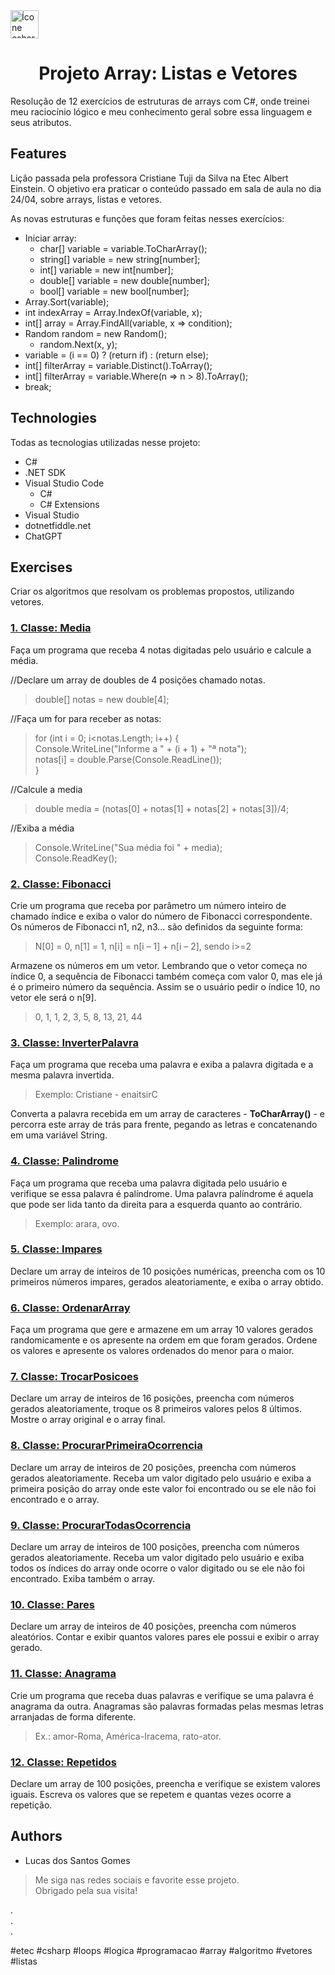 <img alt="Ícone csharp" height="45" width="45" src="https://cdn.jsdelivr.net/gh/devicons/devicon/icons/csharp/csharp-original.svg" />
<h1 align="center">Projeto Array: Listas e Vetores</h1>

Resolução de 12 exercícios de estruturas de arrays com C#, onde treinei meu raciocínio lógico e meu conhecimento geral sobre essa linguagem e seus atributos.

## Features

Lição passada pela professora Cristiane Tuji da Silva na Etec Albert Einstein. O objetivo era praticar o conteúdo passado em sala de aula no dia 24/04, sobre arrays, listas e vetores.

As novas estruturas e funções que foram feitas nesses exercícios:
* Iniciar array:
  - char[] variable = variable.ToCharArray();
  - string[] variable = new string[number];
  - int[] variable = new int[number];
  - double[] variable = new double[number];
  - bool[] variable = new bool[number];
* Array.Sort(variable);
* int indexArray = Array.IndexOf(variable, x);
* int[] array = Array.FindAll(variable, x => condition);
* Random random = new Random();
  - random.Next(x, y);
* variable = (i == 0) ? (return if) : (return else);
* int[] filterArray = variable.Distinct().ToArray();
* int[] filterArray = variable.Where(n => n > 8).ToArray();
* break;

## Technologies

Todas as tecnologias utilizadas nesse projeto:
* C#
* .NET SDK
* Visual Studio Code
  - C#
  - C# Extensions
* Visual Studio
* dotnetfiddle.net
* ChatGPT

## Exercises

Criar os algoritmos que resolvam os problemas propostos, utilizando vetores.

### <a href="https://dotnetfiddle.net/kMlLMG">1. Classe: Media</a>

Faça um programa que receba 4 notas digitadas pelo usuário e calcule a média.

//Declare um array de doubles de 4 posições chamado notas.
> double[] notas = new double[4];

//Faça um for para receber as notas:
> for (int i = 0; i<notas.Length; i++) { <br>
>   Console.WriteLine("Informe a " + (i + 1) + "ª nota");<br>
>   notas[i] = double.Parse(Console.ReadLine());<br>
> }<br>

//Calcule a media

> double media = (notas[0] + notas[1] + notas[2] + notas[3])/4;

//Exiba a média

> Console.WriteLine("Sua média foi " + media); <br>
> Console.ReadKey();

### <a href="https://dotnetfiddle.net/MvSYw0">2. Classe: Fibonacci</a>

Crie um programa que receba por parâmetro um número inteiro de chamado índice e exiba o valor do número de Fibonacci correspondente. Os números de Fibonacci n1, n2, n3... são definidos da seguinte forma:

> N[0] = 0, n[1] = 1, n[i] = n[i – 1] + n[i – 2], sendo i>=2

Armazene os números em um vetor. Lembrando que o vetor começa no índice 0, a sequência de Fibonacci também começa com valor 0, mas ele já é o primeiro número da sequência. Assim se o usuário pedir o índice 10, no vetor ele será o n[9].

> 0, 1, 1, 2, 3, 5, 8, 13, 21, 44

### <a href="https://dotnetfiddle.net/ngWRrC">3. Classe: InverterPalavra</a>

Faça um programa que receba uma palavra e exiba a palavra digitada e a mesma palavra invertida. 

> Exemplo: Cristiane - enaitsirC

Converta a palavra recebida em um array de caracteres - <b>ToCharArray()</b> - e percorra este array de trás para frente, pegando as letras e concatenando em uma variável String.

### <a href="https://dotnetfiddle.net/iXGZm6">4. Classe: Palindrome</a>

Faça um programa que receba uma palavra digitada pelo usuário e verifique se essa palavra é palíndrome. Uma palavra palíndrome é aquela que pode ser lida tanto da direita para a esquerda quanto ao contrário. 

> Exemplo: arara, ovo.

### <a href="https://dotnetfiddle.net/kCLpk6">5. Classe: Impares</a>

Declare um array de inteiros de 10 posições numéricas, preencha com os 10 primeiros números impares, gerados aleatoriamente, e exiba o array obtido.

### <a href="https://dotnetfiddle.net/WKPPwL">6. Classe: OrdenarArray</a>

Faça um programa que gere e armazene em um array 10 valores gerados randomicamente e os apresente na ordem em que foram gerados. Ordene os valores e apresente os valores ordenados do menor para o maior.

### <a href="https://dotnetfiddle.net/GNyJ6n">7. Classe: TrocarPosicoes</a>

Declare um array de inteiros de 16 posições, preencha com números gerados aleatoriamente, troque os 8 primeiros valores pelos 8 últimos. Mostre o array original e o array final.

### <a href="https://dotnetfiddle.net/aQJEfS">8. Classe: ProcurarPrimeiraOcorrencia</a>

Declare um array de inteiros de 20 posições, preencha com números gerados aleatoriamente. Receba um valor digitado pelo usuário e exiba a primeira posição do array onde este valor foi encontrado ou se ele não foi encontrado e o array.

### <a href="https://dotnetfiddle.net/Inm3vo">9. Classe: ProcurarTodasOcorrencia</a>

Declare um array de inteiros de 100 posições, preencha com números gerados aleatoriamente. Receba um valor digitado pelo usuário e exiba todos os índices do array onde ocorre o valor digitado ou se ele não foi encontrado. Exiba também o array.

### <a href="https://dotnetfiddle.net/fG6jrH">10. Classe: Pares</a>

Declare um array de inteiros de 40 posições, preencha com números aleatórios. Contar e exibir quantos valores pares ele possui e exibir o array gerado.

### <a href="https://dotnetfiddle.net/AAtmsQ">11. Classe: Anagrama</a>

Crie um programa que receba duas palavras e verifique se uma palavra é anagrama da outra. Anagramas são palavras formadas pelas mesmas letras arranjadas de forma diferente.

> Ex.: amor-Roma, América-Iracema, rato-ator.

### <a href="https://dotnetfiddle.net/UxFhoE">12. Classe: Repetidos</a>

Declare um array de 100 posições, preencha e verifique se existem valores iguais. Escreva os valores que se repetem e quantas vezes ocorre a repetição.

## Authors

* Lucas dos Santos Gomes

> Me siga nas redes sociais e favorite esse projeto. <br>
> Obrigado pela sua visita!

. <br>
. <br>
. <br>

#etec #csharp #loops #logica #programacao #array #algoritmo #vetores #listas